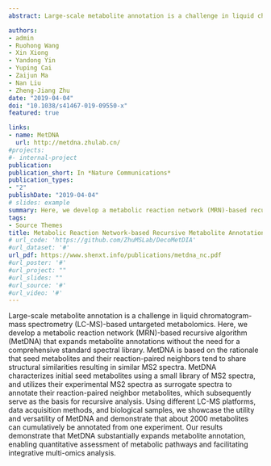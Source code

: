 ```yaml
---
abstract: Large-scale metabolite annotation is a challenge in liquid chromatogram-mass spectrometry (LC-MS)-based untargeted metabolomics. Here, we develop a metabolic reaction network (MRN)-based recursive algorithm (MetDNA) that expands metabolite annotations without the need for a comprehensive standard spectral library. MetDNA is based on the rationale that seed metabolites and their reaction-paired neighbors tend to share structural similarities resulting in similar MS2 spectra. MetDNA characterizes initial seed metabolites using a small library of MS2 spectra, and utilizes their experimental MS2 spectra as surrogate spectra to annotate their reaction-paired neighbor metabolites, which subsequently serve as the basis for recursive analysis. Using different LC-MS platforms, data acquisition methods, and biological samples, we showcase the utility and versatility of MetDNA and demonstrate that about 2000 metabolites can cumulatively be annotated from one experiment. Our results demonstrate that MetDNA substantially expands metabolite annotation, enabling quantitative assessment of metabolic pathways and facilitating integrative multi-omics analysis.

authors:
- admin
- Ruohong Wang
- Xin Xiong
- Yandong Yin
- Yuping Cai
- Zaijun Ma
- Nan Liu
- Zheng-Jiang Zhu
date: "2019-04-04"
doi: "10.1038/s41467-019-09550-x"
featured: true

links:
- name: MetDNA
  url: http://metdna.zhulab.cn/
#projects:
#- internal-project
publication: 
publication_short: In *Nature Communications*
publication_types:
- "2"
publishDate: "2019-04-04"
# slides: example
summary: Here, we develop a metabolic reaction network (MRN)-based recursive algorithm (MetDNA) that expands metabolite annotations without the need for a comprehensive standard spectral library. 
tags:
- Source Themes
title: Metabolic Reaction Network-based Recursive Metabolite Annotation for Untargeted Metabolomics
# url_code: 'https://github.com/ZhuMSLab/DecoMetDIA'
#url_dataset: '#'
url_pdf: https://www.shenxt.info/publications/metdna_nc.pdf
#url_poster: '#'
#url_project: ""
#url_slides: ""
#url_source: '#'
#url_video: '#'
---
```


Large-scale metabolite annotation is a challenge in liquid chromatogram-mass spectrometry (LC-MS)-based untargeted metabolomics. Here, we develop a metabolic reaction network (MRN)-based recursive algorithm (MetDNA) that expands metabolite annotations without the need for a comprehensive standard spectral library. MetDNA is based on the rationale that seed metabolites and their reaction-paired neighbors tend to share structural similarities resulting in similar MS2 spectra. MetDNA characterizes initial seed metabolites using a small library of MS2 spectra, and utilizes their experimental MS2 spectra as surrogate spectra to annotate their reaction-paired neighbor metabolites, which subsequently serve as the basis for recursive analysis. Using different LC-MS platforms, data acquisition methods, and biological samples, we showcase the utility and versatility of MetDNA and demonstrate that about 2000 metabolites can cumulatively be annotated from one experiment. Our results demonstrate that MetDNA substantially expands metabolite annotation, enabling quantitative assessment of metabolic pathways and facilitating integrative multi-omics analysis.

